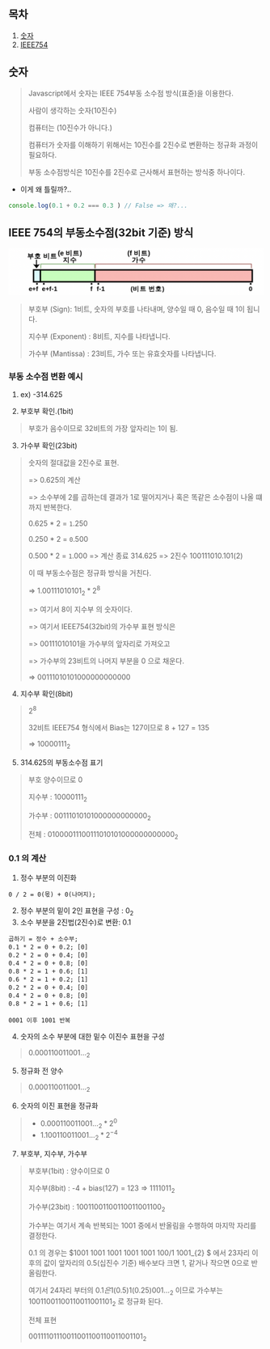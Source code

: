 ## 목차
1. [숫자](#숫자)
2. [IEEE754](#ieee-754의-부동소수점-방식)

## 숫자
> Javascript에서 숫자는 IEEE 754부동 소수점 방식(표쥰)을 이용한다.
>
> 사람이 생각하는 숫자(10진수)
>
> 컴퓨터는 (10진수가 아니다.)
>
> 컴퓨터가 숫자를 이해하기 위해서는 10진수를 2진수로 변환하는 정규화 과정이 필요하다.
>
> 부동 소수점방식은 10진수를 2진수로 근사해서 표현하는 방식중 하나이다.

- 이게 왜 틀릴까?..
```js
console.log(0.1 + 0.2 === 0.3 ) // False => 왜?...
```

## IEEE 754의 부동소수점(32bit 기준) 방식
![](img/2022-03-24-16-44-24.png)

> 부호부 (Sign): 1비트, 숫자의 부호를 나타내며, 양수일 때 0, 음수일 때 1이 됩니다.
> 
> 지수부 (Exponent) : 8비트, 지수를 나타냅니다.
>
> 가수부 (Mantissa) : 23비트, 가수 또는 유효숫자를 나타냅니다.

### 부동 소수점 변환 예시
1. ex) -314.625

2. 부호부 확인.(1bit)
> 부호가 음수이므로 32비트의 가장 앞자리는 1이 됨.

3. 가수부 확인(23bit)
> 숫자의 절대값을 2진수로 표현.
>
> => 0.625의 계산
>
> => 소수부에 2를 곱하는데 결과가 1로 떨어지거나 혹은 똑같은 소수점이 나올 떄까지 반복한다.
>
> 0.625 * 2 = `1`.250
>
> 0.250 * 2 = `0`.500
>
> 0.500 * 2 = `1`.000 => 계산 종료
> 314.625 => 2진수 100111010.101(2)
>
> 이 때 부동소수점은 정규화 방식을 거친다.
>
> => $1.00111010101_{2} * 2^{8}$
>
> => 여기서 8이 지수부 의 숫자이다.
>
> => 여기서 IEEE754(32bit)의 가수부 표현 방식은
>
> => 00111010101을 가수부의 앞자리로 가져오고
>
> => 가수부의 23비트의 나머지 부분을 0 으로 채운다.
>
> => 00111010101000000000000

4. 지수부 확인(8bit)
> $2 ^{8}$
> 
> 32비트 IEEE754 형식에서 Bias는 127이므로 8 + 127 = 135
> 
> => $10000111_{2}$

5. 314.625의 부동소수점 표기

> 부호 양수이므로 0
>
> 지수부 : $10000111_{2}$
>
> 가수부 : $00111010101000000000000_{2}$
>
> 전체 : $01000011100111010101000000000000_{2}$

### 0.1 의 계산
1. 정수 부분의 이진화
```
0 / 2 = 0(몫) + 0(나머지);
```

2. 정수 부분의 밑이 2인 표현을 구성 : $0_{2}$
3. 소수 부분을 2진법(2진수)로 변환: 0.1
```
곱하기 = 정수 + 소수부;
0.1 * 2 = 0 + 0.2; [0]
0.2 * 2 = 0 + 0.4; [0]
0.4 * 2 = 0 + 0.8; [0]
0.8 * 2 = 1 + 0.6; [1]
0.6 * 2 = 1 + 0.2; [1]
0.2 * 2 = 0 + 0.4; [0]
0.4 * 2 = 0 + 0.8; [0]
0.8 * 2 = 1 + 0.6; [1]

0001 이후 1001 반복
```

4. 숫자의 소수 부분에 대한 밑수 이진수 표현을 구성
> $0.0001 1001 1001 ..._{2}$


5. 정규화 전 양수
> $0.0001 1001 1001 ..._{2}$


6. 숫자의 이진 표현을 정규화
> - $0.0001 1001 1001 ..._{2} * 2^0$
> - $1.1001 1001 1001 ..._{2} * 2^{-4}$


7. 부호부, 지수부, 가수부
> 부호부(1bit) : 양수이므로 0
>
> 지수부(8bit) : -4 + bias(127) = 123
=> $1111011_{2}$
>
> 가수부(23bit) : $1001100 11001100 11001100_{2}$
> 
> 가수부는 여기서 계속 반복되는 1001 중에서 반올림을 수행하여 마지막 자리를 결정한다. 
>
> 0.1 의 경우는 $1001 1001 1001 1001 1001 100/1 1001_{2} $ 에서 23자리 이후의 값이 앞자리의 0.5(십진수 기준) 배수보다 크면 1, 같거나 작으면 0으로 반올림한다. 
>
> 여기서 24자리 부터의 $0.1은 1(0.5)1(0.25)001..._{2}$ 이므로 가수부는 $1001 1001 1001 1001 1001 101_{2}$ 로 정규화 된다.
>
> 전체 표현
>
> $00111101 11001100 11001100 11001101_{2}$
